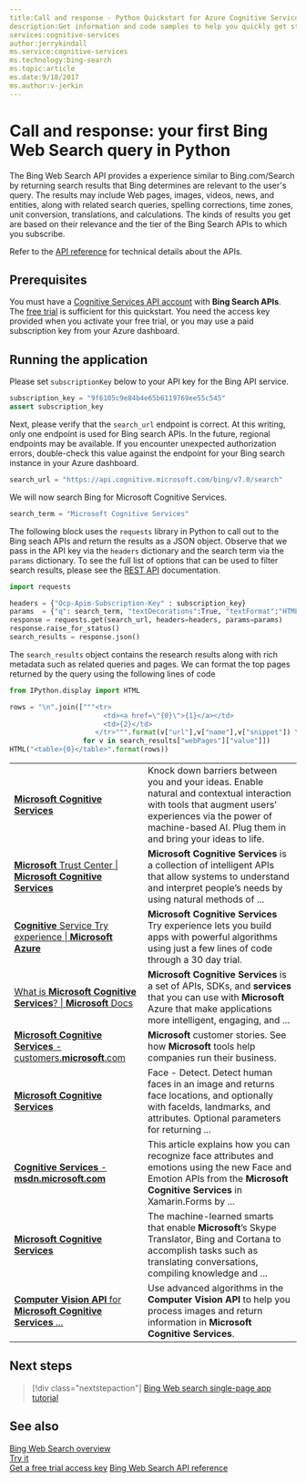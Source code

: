 ```yaml
---
title:Call and response - Python Quickstart for Azure Cognitive Services, Bing Web Search API | Microsoft Docs
description:Get information and code samples to help you quickly get started using the Bing Web Search API in Microsoft Cognitive Services on Azure.
services:cognitive-services
author:jerrykindall
ms.service:cognitive-services
ms.technology:bing-search
ms.topic:article
ms.date:9/18/2017
ms.author:v-jerkin
---
```


# Call and response: your first Bing Web Search query in Python

The Bing Web Search API provides a experience similar to Bing.com/Search by returning search results that Bing determines are relevant to the user's query. The results may include Web pages, images, videos, news, and entities, along with related search queries, spelling corrections, time zones, unit conversion, translations, and calculations. The kinds of results you get are based on their relevance and the tier of the Bing Search APIs to which you subscribe.

Refer to the [API reference](https://docs.microsoft.com/en-us/rest/api/cognitiveservices/bing-web-api-v7-reference) for technical details about the APIs.

## Prerequisites
You must have a [Cognitive Services API account](https://docs.microsoft.com/azure/cognitive-services/cognitive-services-apis-create-account) with **Bing Search APIs**. The [free trial](https://azure.microsoft.com/try/cognitive-services/?api=bing-web-search-api) is sufficient for this quickstart. You need the access key provided when you activate your free trial, or you may use a paid subscription key from your Azure dashboard.

## Running the application

Please set `subscriptionKey` below to your API key for the Bing API service.


```python
subscription_key = "9f6105c9e84b4e65b6119769ee55c545"
assert subscription_key
```

Next, please verify that the `search_url` endpoint is correct. At this writing, only one endpoint is used for Bing search APIs.  In the future, regional endpoints may be available.  If you encounter unexpected authorization errors, double-check this value against the endpoint for your Bing search instance in your Azure dashboard.


```python
search_url = "https://api.cognitive.microsoft.com/bing/v7.0/search"
```

We will now search Bing for Microsoft Cognitive Services.


```python
search_term = "Microsoft Cognitive Services"
```

The following block uses the `requests` library in Python to call out to the Bing seach APIs and return the results as a JSON object. Observe that we pass in the API key via the `headers` dictionary and the search term via the `params` dictionary. To see the full list of options that can be used to filter search results, please see the [REST API](https://docs.microsoft.com/en-us/rest/api/cognitiveservices/bing-web-api-v7-reference) documentation.


```python
import requests

headers = {"Ocp-Apim-Subscription-Key" : subscription_key}
params  = {"q": search_term, "textDecorations":True, "textFormat":"HTML"}
response = requests.get(search_url, headers=headers, params=params)
response.raise_for_status()
search_results = response.json()
```

The `search_results` object contains the research results along with rich metadata such as related queries and pages. We can format the top pages returned by the query using the following lines of code


```python
from IPython.display import HTML

rows = "\n".join(["""<tr>
                       <td><a href=\"{0}\">{1}</a></td>
                       <td>{2}</td>
                     </tr>""".format(v["url"],v["name"],v["snippet"]) \
                  for v in search_results["webPages"]["value"]])
HTML("<table>{0}</table>".format(rows))
```




<table><tr>
                       <td><a href="https://www.microsoft.com/cognitive-services"><b>Microsoft</b> <b>Cognitive</b> <b>Services</b></a></td>
                       <td>Knock down barriers between you and your ideas. Enable natural and contextual interaction with tools that augment users&#39; experiences via the power of machine-based AI. Plug them in and bring your ideas to life.</td>
                     </tr>
<tr>
                       <td><a href="https://www.microsoft.com/en-us/trustcenter/cloudservices/cognitiveservices"><b>Microsoft</b> Trust Center | <b>Microsoft Cognitive Services</b></a></td>
                       <td><b>Microsoft Cognitive Services</b> is a collection of intelligent APIs that allow systems to understand and interpret people’s needs by using natural methods of ...</td>
                     </tr>
<tr>
                       <td><a href="https://azure.microsoft.com/en-us/try/cognitive-services/"><b>Cognitive</b> Service Try experience | <b>Microsoft Azure</b></a></td>
                       <td><b>Microsoft Cognitive Services</b> Try experience lets you build apps with powerful algorithms using just a few lines of code through a 30 day trial.</td>
                     </tr>
<tr>
                       <td><a href="https://docs.microsoft.com/en-us/azure/cognitive-services/Welcome">What is <b>Microsoft Cognitive Services</b>? | <b>Microsoft</b> Docs</a></td>
                       <td><b>Microsoft Cognitive Services</b> is a set of APIs, SDKs, and <b>services</b> that you can use with <b>Microsoft</b> Azure that make applications more intelligent, engaging, and ...</td>
                     </tr>
<tr>
                       <td><a href="https://customers.microsoft.com/en-us/search?sq=%22Microsoft%20Cognitive%20Services%22&ff=&p=0&so=story_publish_date%20desc"><b>Microsoft Cognitive Services</b> - customers.<b>microsoft</b>.com</a></td>
                       <td><b>Microsoft</b> customer stories. See how <b>Microsoft</b> tools help companies run their business.</td>
                     </tr>
<tr>
                       <td><a href="https://westus.dev.cognitive.microsoft.com/docs/services/563879b61984550e40cbbe8d/operations/563879b61984550f30395236"><b>Microsoft Cognitive Services</b></a></td>
                       <td>Face - Detect. Detect human faces in an image and returns face locations, and optionally with faceIds, landmarks, and attributes. Optional parameters for returning ...</td>
                     </tr>
<tr>
                       <td><a href="https://msdn.microsoft.com/en-us/magazine/mt742868.aspx"><b>Cognitive Services</b> - <b>msdn.microsoft.com</b></a></td>
                       <td>This article explains how you can recognize face attributes and emotions using the new Face and Emotion APIs from the <b>Microsoft Cognitive Services</b> in Xamarin.Forms by ...</td>
                     </tr>
<tr>
                       <td><a href="https://news.microsoft.com/cognitive/"><b>Microsoft Cognitive Services</b></a></td>
                       <td>The machine-learned smarts that enable <b>Microsoft</b>’s Skype Translator, Bing and Cortana to accomplish tasks such as translating conversations, compiling knowledge and ...</td>
                     </tr>
<tr>
                       <td><a href="https://docs.microsoft.com/en-us/azure/cognitive-services/Computer-vision/Home"><b>Computer Vision API</b> for <b>Microsoft Cognitive Services</b> ...</a></td>
                       <td>Use advanced algorithms in the <b>Computer Vision API</b> to help you process images and return information in <b>Microsoft Cognitive Services</b>.</td>
                     </tr></table>



## Next steps

> [!div class="nextstepaction"]
> [Bing Web search single-page app tutorial](../tutorial-bing-web-search-single-page-app.md)

## See also 

[Bing Web Search overview](../overview.md)  
[Try it](https://azure.microsoft.com/services/cognitive-services/bing-web-search-api/)  
[Get a free trial access key](https://azure.microsoft.com/try/cognitive-services/?api=bing-web-search-api)
[Bing Web Search API reference](https://docs.microsoft.com/rest/api/cognitiveservices/bing-web-api-v7-reference)
